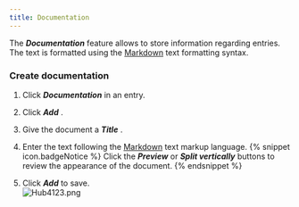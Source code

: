 ```yaml
---
title: Documentation
---
```

The ***Documentation*** feature allows to store information regarding entries. The text is formatted using the [Markdown](/hub/web-interface/hub-overview/entries/entry-section/documentation/quick-guide-markdown/) text formatting syntax.  

### Create documentation 

1. Click ***Documentation*** in an entry. 
1. Click ***Add*** . 
1. Give the document a ***Title*** . 
1. Enter the text following the [Markdown](/hub/web-interface/hub-overview/entries/entry-section/documentation/quick-guide-markdown/) text markup language. 
{% snippet icon.badgeNotice %} 
Click the ***Preview*** or ***Split vertically*** buttons to review the appearance of the document. 
{% endsnippet %}
 
5. Click ***Add*** to save.  
![Hub4123.png](/img/en/hub/Hub4123.png) 
